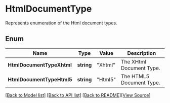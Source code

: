 # HtmlDocumentType
Represents enumeration of the Html document types.

## Enum
Name | Type | Value | Description
------------ | ------------- | ------------- | -------------
**HtmlDocumentTypeXhtml** | **string** | "Xhtml" | The XHtml Document Type.
**HtmlDocumentTypeHtml5** | **string** | "Html5" | The HTML5 Document Type.

[[Back to Model list]](../README.md#documentation-for-models) [[Back to API list]](../README.md#documentation-for-api-endpoints) [[Back to README]](../README.md)[[View Source]](../html_document_type.go)


